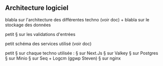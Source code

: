 ## Architecture logiciel

blabla sur l'architecture des différentes techno (voir doc) + blabla sur le stockage des données

petit § sur les validations d'entrées

petit schéma des services utilisé (voir doc)

petit § sur chaque techno utilisée :
§ sur Next.Js
§ sur Valkey
§ sur Postgres
§ sur Minio
§ sur Seq + Logcm (ggwp Steven)
§ sur nginx
